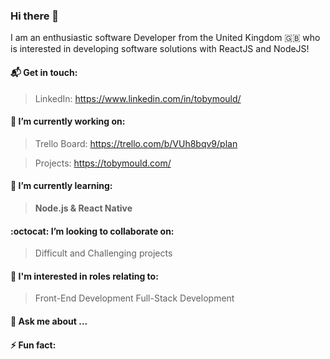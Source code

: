 ### Hi there 👋
I am an enthusiastic software Developer from the United Kingdom :uk: who is interested in developing software solutions with ReactJS and NodeJS!

#### 📬 Get in touch: 
> LinkedIn: https://www.linkedin.com/in/tobymould/

#### 🔭 I’m currently working on:
 > Trello Board: https://trello.com/b/VUh8bqv9/plan
 
 > Projects: https://tobymould.com/

#### 🌱 I’m currently learning: 
> __Node.js & React Native__

#### :octocat: I’m looking to collaborate on:
> Difficult and Challenging projects 

#### 👷 I'm interested in roles relating to:
> Front-End Development
> Full-Stack Development

#### 💬 Ask me about ...
#### ⚡ Fun fact: 


<!--
**tobymould/tobymould** is a ✨ _special_ ✨ repository because its `README.md` (this file) appears on your GitHub profile.

Here are some ideas to get you started:

- 🔭 I’m currently working on ...
- 🌱 I’m currently learning ...
- 👯 I’m looking to collaborate on ...
- 🤔 I’m looking for help with ...
- 💬 Ask me about ...
- 📫 How to reach me: ...
- 😄 Pronouns: ...
- ⚡ Fun fact: ...
-->
